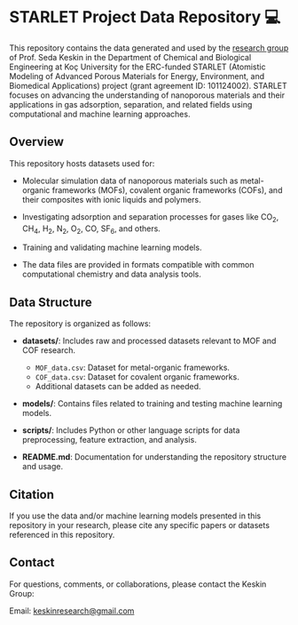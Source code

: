 # STARLET Project Data Repository :computer:
This repository contains the data generated and used by the [research group](https://mysite.ku.edu.tr/skeskin/) of Prof. Seda Keskin in the Department of Chemical and Biological Engineering at Koç University for the ERC-funded STARLET (Atomistic Modeling of Advanced Porous Materials for Energy, Environment, and Biomedical Applications) project (grant agreement ID: 101124002). STARLET focuses on advancing the understanding of nanoporous materials and their applications in gas adsorption, separation, and related fields using computational and machine learning approaches.

## Overview

This repository hosts datasets used for:

- Molecular simulation data of nanoporous materials such as metal-organic frameworks (MOFs), covalent organic frameworks (COFs), and their composites with ionic liquids and polymers.

- Investigating adsorption and separation processes for gases like CO<sub>2</sub>, CH<sub>4</sub>, H<sub>2</sub>, N<sub>2</sub>, O<sub>2</sub>, CO, SF<sub>6</sub>, and others.

- Training and validating machine learning models.

- The data files are provided in formats compatible with common computational chemistry and data analysis tools.

## Data Structure

The repository is organized as follows:

- **datasets/**: Includes raw and processed datasets relevant to MOF and COF research.
  - `MOF_data.csv`: Dataset for metal-organic frameworks.
  - `COF_data.csv`: Dataset for covalent organic frameworks.
  - Additional datasets can be added as needed.
  
- **models/**: Contains files related to training and testing machine learning models.
  
- **scripts/**: Includes Python or other language scripts for data preprocessing, feature extraction, and analysis.

- **README.md**: Documentation for understanding the repository structure and usage.


## Citation

If you use the data and/or machine learning models presented in this repository in your research, please cite any specific papers or datasets referenced in this repository.

## Contact

For questions, comments, or collaborations, please contact the Keskin Group:

Email: keskinresearch@gmail.com
